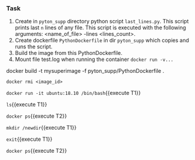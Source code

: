 ### Task

1. Create in `pyton_supp` directory python script `last_lines.py`. This script prints last `n` lines of any file. This script is executed with the following arguments: <name_of_file> -lines <lines_count>.
2.  Create dockerfile `PythonDockerfile` in dir `pyton_supp` which copies and runs the script.
3.  Build the image from this PythonDockerfile.
4.  Mount file test.log when running the container `docker run -v...`

docker build -t mysuperimage -f pyton_supp/PythonDockerfile .


`docker rmi <image_id>`

`docker run -it ubuntu:18.10 /bin/bash`{{execute T1}}

`ls`{{execute T1}}

`docker ps`{{execute T2}}

`mkdir /newdir`{{execute T1}}



`exit`{{execute T1}}

`docker ps`{{execute T2}}

